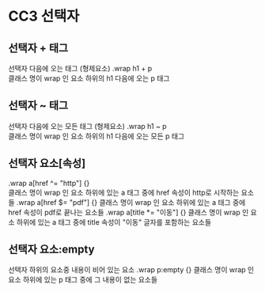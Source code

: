 # CC3 선택자

## 선택자 + 태그
선택자 다음에 오는 태그 (형제요소)
.wrap h1 + p  
클래스 명이 wrap 인 요소 하위의 h1 다음에 오는 p 태그

## 선택자 ~ 태그
선택자 다음에 오는 모든 태그 (형제요소)
.wrap h1 ~ p  
클래스 명이 wrap 인 요소 하위의 h1 다음에 오는 모든 p 태그

## 선택자 요소[속성]

.wrap a[href ^= "http"] {}  
클래스 명이 wrap 인 요소 하위에 있는 a 태그 중에 href 속성이 http로 시작하는 요소들
.wrap a[href $= "pdf"] {}
클래스 명이 wrap 인 요소 하위에 있는 a 태그 중에 href 속성이 pdf로 끝나는 요소들
.wrap a[title *= "이동"] {}
클래스 명이 wrap 인 요소 하위에 있는 a 태그 중에 title 속성이 "이동" 글자를 포함하는 요소들

## 선택자 요소:empty
선택자 하위의 요소중 내용이 비어 있는 요소
.wrap p:empty {}
클래스 명이 wrap 인 요소 하위에 있는 p 태그 중에 그 내용이 없는 요소들